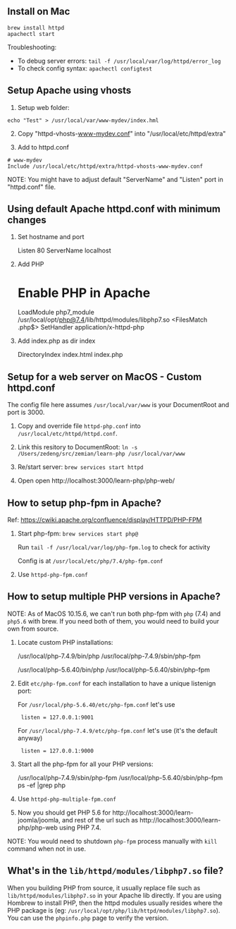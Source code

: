 ## Install on Mac

	brew install httpd
	apachectl start

Troubleshooting:

* To debug server errors: `tail -f /usr/local/var/log/httpd/error_log`
* To check config syntax: `apachectl configtest`

## Setup Apache using vhosts

1. Setup web folder:

```
echo "Test" > /usr/local/var/www-mydev/index.hml
```

2. Copy "httpd-vhosts-www-mydev.conf" into "/usr/local/etc/httpd/extra"

3. Add to httpd.conf

```
# www-mydev
Include /usr/local/etc/httpd/extra/httpd-vhosts-www-mydev.conf
```

NOTE: You might have to adjust default "ServerName" and "Listen" port in 
"httpd.conf" file.


## Using default Apache httpd.conf with minimum changes

1. Set hostname and port

	Listen 80
	ServerName localhost

2. Add PHP
	
	# Enable PHP in Apache
	LoadModule php7_module /usr/local/opt/php@7.4/lib/httpd/modules/libphp7.so
	<FilesMatch \.php$>
	    SetHandler application/x-httpd-php
	</FilesMatch>

3. Add index.php as dir index

	<IfModule dir_module>
	    DirectoryIndex index.html index.php
	</IfModule>

## Setup for a web server on MacOS - Custom httpd.conf

The config file here assumes `/usr/local/var/www` is your DocumentRoot and port is 3000.

1. Copy and override file `httpd-php.conf` into `/usr/local/etc/httpd/httpd.conf`.

2. Link this resitory to DocumentRoot: `ln -s /Users/zedeng/src/zemian/learn-php /usr/local/var/www`

3. Re/start server: `brew services start httpd`

4. Open open http://localhost:3000/learn-php/php-web/

## How to setup php-fpm in Apache?

Ref: https://cwiki.apache.org/confluence/display/HTTPD/PHP-FPM

1. Start php-fpm: `brew services start php@`

	Run `tail -f /usr/local/var/log/php-fpm.log` to check for activity

	Config is at `/usr/local/etc/php/7.4/php-fpm.conf`

2. Use `httpd-php-fpm.conf`

## How to setup multiple PHP versions in Apache?

NOTE: As of MacOS 10.15.6, we can't run both php-fpm with `php` (7.4) and `php5.6` with brew. If you need both of them, you would need to build your own from source.

1. Locate custom PHP installations:
	
	/usr/local/php-7.4.9/bin/php
	/usr/local/php-7.4.9/sbin/php-fpm

	/usr/local/php-5.6.40/bin/php
	/usr/local/php-5.6.40/sbin/php-fpm

2. Edit `etc/php-fpm.conf` for each installation to have a unique listenign port:

	For `/usr/local/php-5.6.40/etc/php-fpm.conf` let's use 

		listen = 127.0.0.1:9001

	For `/usr/local/php-7.4.9/etc/php-fpm.conf` let's use (it's the default anyway)

		listen = 127.0.0.1:9000

3. Start all the php-fpm for all your PHP versions:

	/usr/local/php-7.4.9/sbin/php-fpm
	/usr/local/php-5.6.40/sbin/php-fpm
	ps -ef |grep php

4. Use `httpd-php-multiple-fpm.conf`

5. Now you should get PHP 5.6 for http://localhost:3000/learn-joomla/joomla, and rest of the url such as http://localhost:3000/learn-php/php-web using PHP 7.4.

NOTE: You would need to shutdown `php-fpm` process manually with `kill` command when not in use.

## What's in the `lib/httpd/modules/libphp7.so` file?

When you building PHP from source, it usually replace file such as `lib/httpd/modules/libphp7.so` in your Apache lib directly. If you are using Hombrew to install PHP, then the httpd modules usually resides where the PHP package is (eg: `/usr/local/opt/php/lib/httpd/modules/libphp7.so`). You can use the `phpinfo.php` page to verify the version.
